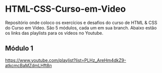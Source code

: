 # HTML-CSS-Curso-em-Video
Repositório onde coloco os exercícios e desafios do curso de HTML &amp; CSS do Curso em Video.
São 5 módulos, cada um em sua branch.
Abaixo estão os links das playlists para os vídeos no Youtube.

## Módulo 1
https://www.youtube.com/playlist?list=PLHz_AreHm4dkZ9-atkcmcBaMZdmLHft8n
